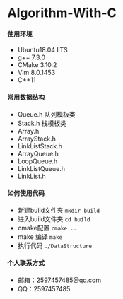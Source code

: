 # Algorithm-With-C
#### 使用环境

* Ubuntu18.04 LTS
* g++ 7.3.0
* CMake 3.10.2
* Vim 8.0.1453
* C++11

#### 常用数据结构

* Queue.h 队列模板类
* Stack.h 栈模板类
* Array.h
* ArrayStack.h
* LinkListStack.h
* ArrayQueue.h
* LoopQueue.h
* LinkListQueue.h
* LinkList.h

#### 如何使用代码

* 新建build文件夹 `mkdir build`
* 进入build文件夹 `cd build`
* cmake配置 `cmake ..`
* make 编译 `make`
* 执行代码 `./DataStructure`

#### 个人联系方式

* 邮箱：2597457485@qq.com
* QQ：2597457485
